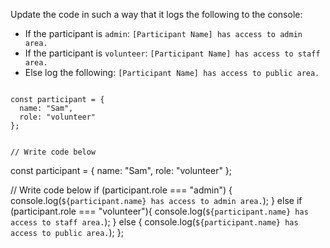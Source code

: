 Update the code in such a way that
it logs the following to the console:

- If the participant is `admin`:
`[Participant Name] has access to admin area.`
- If the participant is `volunteer`:
`[Participant Name] has access to staff area.`
- Else log the following:
`[Participant Name] has access to public area.`

<codeblock type="exercise" language="javascript" testMode="fixedInput">
<code>
const participant = {
  name: "Sam",
  role: "volunteer"
};

// Write code below
</code>

<solution>
const participant = {
  name: "Sam",
  role: "volunteer"
};

// Write code below
if (participant.role === "admin") {
  console.log(`${participant.name} has access to admin area.`);
} else if (participant.role === "volunteer"){
  console.log(`${participant.name} has access to staff area.`);
}
else {
  console.log(`${participant.name} has access to public area.`);
};
</solution>
</codeblock>
